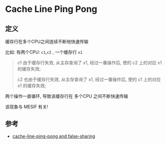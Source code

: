# Cache Line Ping Pong

## 定义

缓存行在多个CPU之间连续不断地快速传输

比如: 有两个CPU: `c1`,`c2` , 一个缓存行 `x1`

> c1 由于缓存行失效, 从主存查询了 x1, 经过一番操作后, 使的 c2 上的对应 x1 的缓存失效;
> 
> c2 也由于缓存行失效, 从主存查询了 x1, 经过一番操作后, 使的 c1 上的对应 x1 的缓存失效;

两个操作一直循环, 导致该缓存行在 多个CPU 之间不断快速传输

该现象与 MESIF 有关!

## 参考

- [cache-line-ping-pong and false-sharing](https://stackoverflow.com/questions/30684974/are-cache-line-ping-pong-and-false-sharing-the-same)


